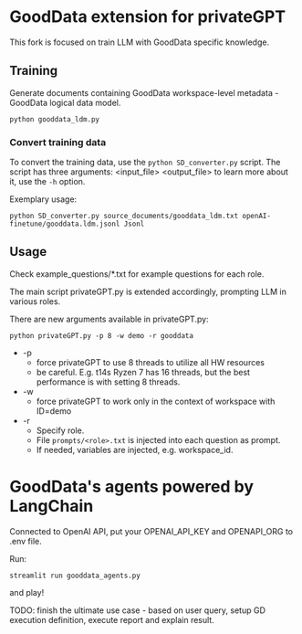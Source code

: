 # GoodData extension for privateGPT

This fork is focused on train LLM with GoodData specific knowledge.

## Training

Generate documents containing GoodData workspace-level metadata - GoodData logical data model.
```shell
python gooddata_ldm.py
```

### Convert training data

To convert the training data, use the `python SD_converter.py` script. The script has three arguments: <input_file> <output_file> <format> to learn more about it, use the `-h` option.

Exemplary usage:
```shell
python SD_converter.py source_documents/gooddata_ldm.txt openAI-finetune/gooddata.ldm.jsonl Jsonl
```


## Usage
Check example_questions/*.txt for example questions for each role.

The main script privateGPT.py is extended accordingly, prompting LLM in various roles.

There are new arguments available in privateGPT.py:
```shell
python privateGPT.py -p 8 -w demo -r gooddata
```

- -p
  - force privateGPT to use 8 threads to utilize all HW resources
  - be careful. E.g. t14s Ryzen 7 has 16 threads, but the best performance is with setting 8 threads.
- -w
  - force privateGPT to work only in the context of workspace with ID=demo
- -r
  - Specify role.
  - File `prompts/<role>.txt` is injected into each question as prompt.
  - If needed, variables are injected, e.g. workspace_id.

# GoodData's agents powered by LangChain

Connected to OpenAI API, put your OPENAI_API_KEY and OPENAPI_ORG to .env file.

Run:
```shell
streamlit run gooddata_agents.py
```

and play!

TODO: 
finish the ultimate use case - based on user query, setup GD execution definition, execute report and explain result. 
